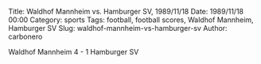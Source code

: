 Title: Waldhof Mannheim vs. Hamburger SV, 1989/11/18
Date: 1989/11/18 00:00
Category: sports
Tags: football, football scores, Waldhof Mannheim, Hamburger SV
Slug: waldhof-mannheim-vs-hamburger-sv
Author: carbonero


Waldhof Mannheim 4 - 1 Hamburger SV
